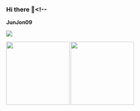 ### Hi there 👋<!--
**JunJon09** 

![](https://github-profile-summary-cards.vercel.app/api/cards/profile-details?username=JunJon09&theme=dracula)

<p>
<a href="https://github.com/JunJon09">
  <img align="left" height="170px" src="https://github-readme-stats.vercel.app/api?username=JunJon09&count_private=true&show_icons=true&theme=dracula" />
</a>
<a href="https://github.com/miwashutaro0611">
  <img align="left" height="170px" src="https://github-readme-stats.vercel.app/api/top-langs/?username=JunJon09&layout=compact&theme=dracula" />
</a>
</p>
